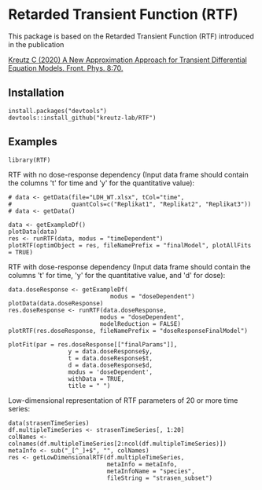 # Retarded Transient Function (RTF)

This package is based on the Retarded Transient Function (RTF) introduced in the publication 

[Kreutz C (2020) A New Approximation Approach for Transient Differential Equation Models. Front. Phys. 8:70.](https://doi.org/10.3389/fphy.2020.00070)

## Installation
```
install.packages("devtools")
devtools::install_github("kreutz-lab/RTF")
```

## Examples
```
library(RTF)

```

RTF with no dose-response dependency
(Input data frame should contain the columns 't' for time and 
'y' for the quantitative value):

```
# data <- getData(file="LDH_WT.xlsx", tCol="time", 
#                 quantCols=c("Replikat1", "Replikat2", "Replikat3"))
# data <- getData()

data <- getExampleDf()
plotData(data)
res <- runRTF(data, modus = "timeDependent")
plotRTF(optimObject = res, fileNamePrefix = "finalModel", plotAllFits = TRUE)
```

RTF with dose-response dependency
(Input data frame should contain the columns 't' for time, 
'y' for the quantitative value, and 'd' for dose):

```
data.doseResponse <- getExampleDf(
                             modus = "doseDependent")
plotData(data.doseResponse)
res.doseResponse <- runRTF(data.doseResponse, 
                          modus = "doseDependent",
                          modelReduction = FALSE)
plotRTF(res.doseResponse, fileNamePrefix = "doseResponseFinalModel")

plotFit(par = res.doseResponse[["finalParams"]],
                 y = data.doseResponse$y, 
                 t = data.doseResponse$t, 
                 d = data.doseResponse$d, 
                 modus = 'doseDependent',
                 withData = TRUE,
                 title = " ")
```

Low-dimensional representation of RTF parameters of 20 or more time series: 

```
data(strasenTimeSeries)
df.multipleTimeSeries <- strasenTimeSeries[, 1:20]
colNames <- colnames(df.multipleTimeSeries[2:ncol(df.multipleTimeSeries)])
metaInfo <- sub("_[^_]+$", "", colNames)
res <- getLowDimensionalRTF(df.multipleTimeSeries,
                            metaInfo = metaInfo, 
                            metaInfoName = "species",
                            fileString = "strasen_subset")

```

